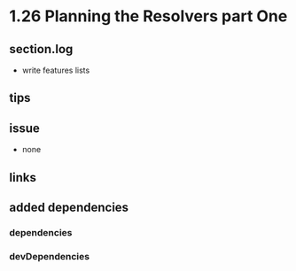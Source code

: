 # 1.26 Planning the Resolvers part One

## section.log

- write features lists

## tips

## issue

- none

## links

## added dependencies

### dependencies

### devDependencies
